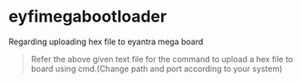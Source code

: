 # eyfimegabootloader
Regarding uploading hex file to eyantra mega board
> Refer the above given text file for the command to upload a hex file to board using cmd.(Change path and port according to your system)
